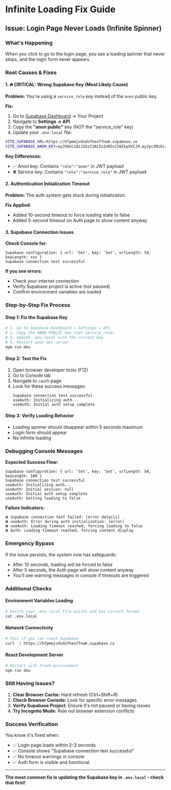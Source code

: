 # Infinite Loading Fix Guide

## Issue: Login Page Never Loads (Infinite Spinner)

### What's Happening
When you click to go to the login page, you see a loading spinner that never stops, and the login form never appears.

### Root Causes & Fixes

#### 1. 🔥 CRITICAL: Wrong Supabase Key (Most Likely Cause)

**Problem:** You're using a `service_role` key instead of the `anon` public key.

**Fix:**
1. Go to [Supabase Dashboard](https://supabase.com/dashboard) → Your Project
2. Navigate to **Settings → API**
3. Copy the **"anon public"** key (NOT the "service_role" key)
4. Update your `.env.local` file:

```bash
VITE_SUPABASE_URL=https://hfpmmjvdsdofheuffnwb.supabase.co
VITE_SUPABASE_ANON_KEY=eyJhbGciOiJIUzI1NiIsInR5cCI6IkpXVCJ9.eyJpc3MiOiJzdXBhYmFzZSIsInJlZiI6InlvdXJfcmVmIiwicm9sZSI6ImFub24iLCJpYXQiOjE2NDQyNTc...
```

**Key Differences:**
- ✅ Anon key: Contains `"role":"anon"` in JWT payload
- ❌ Service key: Contains `"role":"service_role"` in JWT payload

#### 2. Authentication Initialization Timeout

**Problem:** The auth system gets stuck during initialization.

**Fix Applied:**
- Added 10-second timeout to force loading state to false
- Added 5-second timeout on Auth page to show content anyway

#### 3. Supabase Connection Issues

**Check Console for:**
```
Supabase configuration: { url: 'Set', key: 'Set', urlLength: 54, keyLength: xxx }
Supabase connection test successful
```

**If you see errors:**
- Check your internet connection
- Verify Supabase project is active (not paused)
- Confirm environment variables are loaded

### Step-by-Step Fix Process

#### Step 1: Fix the Supabase Key
```bash
# 1. Go to Supabase Dashboard → Settings → API
# 2. Copy the ANON PUBLIC key (not service_role)
# 3. Update .env.local with the correct key
# 4. Restart your dev server
npm run dev
```

#### Step 2: Test the Fix
1. Open browser developer tools (F12)
2. Go to Console tab
3. Navigate to `/auth` page
4. Look for these success messages:
   ```
   Supabase connection test successful
   useAuth: Initializing auth...
   useAuth: Initial auth setup complete
   ```

#### Step 3: Verify Loading Behavior
- Loading spinner should disappear within 5 seconds maximum
- Login form should appear
- No infinite loading

### Debugging Console Messages

**Expected Success Flow:**
```
Supabase configuration: { url: 'Set', key: 'Set', urlLength: 54, keyLength: 180 }
Supabase connection test successful
useAuth: Initializing auth...
useAuth: Initial session: null
useAuth: Initial auth setup complete
useAuth: Setting loading to false
```

**Failure Indicators:**
```
❌ Supabase connection test failed: [error details]
❌ useAuth: Error during auth initialization: [error]
❌ useAuth: Loading timeout reached, forcing loading to false
❌ Auth: Loading timeout reached, forcing content display
```

### Emergency Bypass

If the issue persists, the system now has safeguards:
- After 10 seconds, loading will be forced to false
- After 5 seconds, the Auth page will show content anyway
- You'll see warning messages in console if timeouts are triggered

### Additional Checks

#### Environment Variables Loading
```bash
# Verify your .env.local file exists and has correct format
cat .env.local
```

#### Network Connectivity
```bash
# Test if you can reach Supabase
curl -I https://hfpmmjvdsdofheuffnwb.supabase.co
```

#### React Development Server
```bash
# Restart with fresh environment
npm run dev
```

### Still Having Issues?

1. **Clear Browser Cache**: Hard refresh (Ctrl+Shift+R)
2. **Check Browser Console**: Look for specific error messages
3. **Verify Supabase Project**: Ensure it's not paused or having issues
4. **Try Incognito Mode**: Rule out browser extension conflicts

### Success Verification

You know it's fixed when:
- ✅ Login page loads within 2-3 seconds
- ✅ Console shows "Supabase connection test successful"
- ✅ No timeout warnings in console
- ✅ Auth form is visible and functional

---

**The most common fix is updating the Supabase key in `.env.local` - check that first!**
